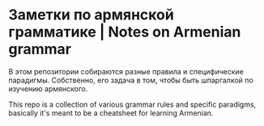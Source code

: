 # Заметки по армянской грамматике | Notes on Armenian grammar
В этом репозитории собираются разные правила и специфические парадигмы. Собственно, его задача в том, чтобы быть шпаргалкой по изучению армянского.

This repo is a collection of various grammar rules and specific paradigms, basically it's meant to be a cheatsheet for learning Armenian.